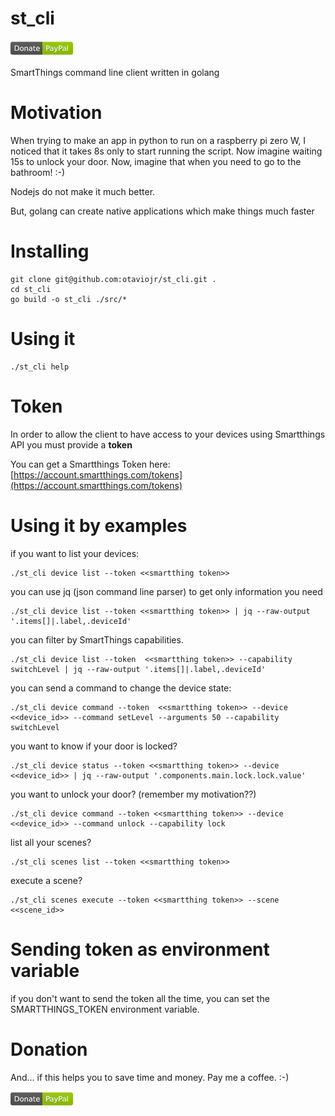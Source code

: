 # st_cli
[![Donate](/docs/donation.png?raw=true)](https://www.paypal.com/cgi-bin/webscr?cmd=_donations&business=65XBWNBZ69ZP4&currency_code=USD&source=url)

SmartThings command line client written in golang

# Motivation

When trying to make an app in python to run on a raspberry pi zero W, I noticed
that it takes 8s only to start running the script. Now imagine waiting 15s to
unlock your door. Now, imagine that when you need to go to the bathroom! :-)

Nodejs do not make it much better.

But, golang can create native applications which make things much faster

# Installing

```
git clone git@github.com:otaviojr/st_cli.git .
cd st_cli
go build -o st_cli ./src/*
```

# Using it

```
./st_cli help
```

# Token

In order to allow the client to have access to your devices using Smartthings API you must
provide a **token**

You can get a Smartthings Token here:
[https://account.smartthings.com/tokens](https://account.smartthings.com/tokens)

# Using it by examples

if you want to list your devices:

```
./st_cli device list --token <<smartthing token>>
```

you can use jq (json command line parser) to get only information you need

```
./st_cli device list --token <<smartthing token>> | jq --raw-output '.items[]|.label,.deviceId'
```

you can filter by SmartThings capabilities.

```
./st_cli device list --token  <<smartthing token>> --capability switchLevel | jq --raw-output '.items[]|.label,.deviceId'
```

you can send a command to change the device state:

```
./st_cli device command --token  <<smartthing token>> --device  <<device_id>> --command setLevel --arguments 50 --capability switchLevel
```

you want to know if your door is locked?

```
./st_cli device status --token <<smartthing token>> --device <<device_id>> | jq --raw-output '.components.main.lock.lock.value'
```

you want to unlock your door? (remember my motivation??)

```
./st_cli device command --token <<smartthing token>> --device <<device_id>> --command unlock --capability lock
```

list all your scenes?

```
./st_cli scenes list --token <<smartthing token>>
```

execute a scene?

```
./st_cli scenes execute --token <<smartthing token>> --scene <<scene_id>>
```

# Sending token as environment variable

if you don't want to send the token all the time, you can set the SMARTTHINGS_TOKEN environment variable.

# Donation

And... if this helps you to save time and money. Pay me a coffee. :-)

[![Donate](/docs/donation.png?raw=true)](https://www.paypal.com/cgi-bin/webscr?cmd=_donations&business=65XBWNBZ69ZP4&currency_code=USD&source=url)
